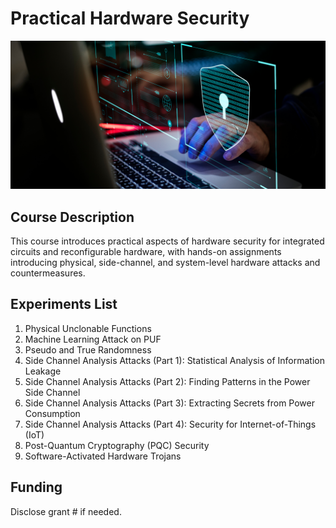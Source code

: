 # Practical Hardware Security

![](https://github.com/InterfaceResearchLab/PHS/blob/main/Assets/desktop-secured-1536x1134.png)

## Course Description
This course introduces practical aspects of hardware security for integrated circuits and reconfigurable hardware, with hands-on assignments introducing physical, side-channel, and system-level hardware attacks and countermeasures.

## Experiments List
1. Physical Unclonable Functions
2. Machine Learning Attack on PUF
3. Pseudo and True Randomness
4. Side Channel Analysis Attacks (Part 1): Statistical Analysis of Information Leakage
5. Side Channel Analysis Attacks (Part 2): Finding Patterns in the Power Side Channel
6. Side Channel Analysis Attacks (Part 3): Extracting Secrets from Power Consumption
7. Side Channel Analysis Attacks (Part 4): Security for Internet-of-Things (IoT)
8. Post-Quantum Cryptography (PQC) Security
10. Software-Activated Hardware Trojans

## Funding
Disclose grant # if needed.
